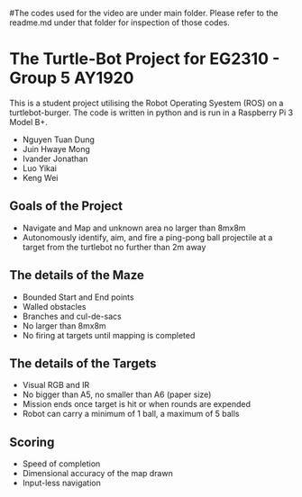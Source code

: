 #The codes used for the video are under main folder. Please refer to the readme.md under that folder for inspection of those codes.

# The Turtle-Bot Project for EG2310  - Group 5 AY1920
This is a student project utilising the Robot Operating Syestem (ROS) on a turtlebot-burger. The code is written in python and is run in a Raspberry Pi 3 Model B+.
- Nguyen Tuan Dung
- Juin Hwaye Mong
- Ivander Jonathan
- Luo Yikai
- Keng Wei

## Goals of the Project
- Navigate and Map and unknown area no larger than 8mx8m
- Autonomously identify, aim, and fire a ping-pong ball projectile at a target from
the turtlebot no further than 2m away

## The details of the Maze
- Bounded Start and End points
- Walled obstacles
- Branches and cul-de-sacs
- No larger than 8mx8m
- No firing at targets until mapping is completed

## The details of the Targets
- Visual RGB and IR
- No bigger than A5, no smaller than A6 (paper size)
- Mission ends once target is hit or when rounds are expended
- Robot can carry a minimum of 1 ball, a maximum of 5 balls

## Scoring
- Speed of completion
- Dimensional accuracy of the map drawn
- Input-less navigation
